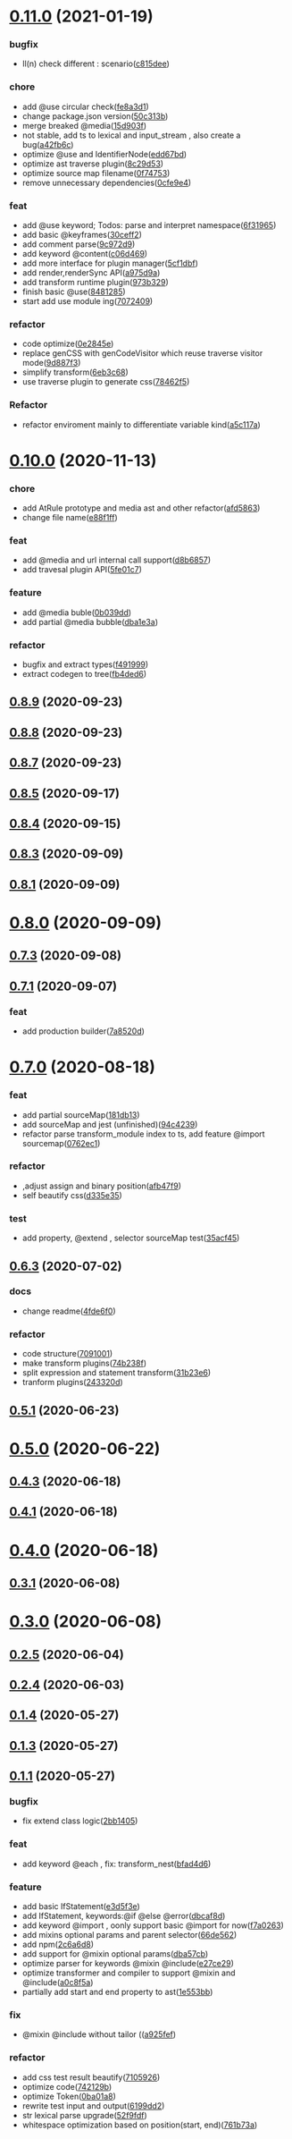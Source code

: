 # [0.11.0](https://github.com/wizardpisces/tiny-sass-compiler/compare/v0.10.0...v0.11.0) (2021-01-19)


### bugfix

* ll(n) check different : scenario([c815dee](https://github.com/wizardpisces/tiny-sass-compiler/commit/c815deedb3dbdf634885e886ee1f06a696df39e4))


### chore 

* add @use circular check([fe8a3d1](https://github.com/wizardpisces/tiny-sass-compiler/commit/fe8a3d1fa48d7f697faa5e3a9af87aa56ab7c2b1))
* change package.json version([50c313b](https://github.com/wizardpisces/tiny-sass-compiler/commit/50c313b293bbaf190497d833f60cb596f7bb021e))
* merge breaked @media([15d903f](https://github.com/wizardpisces/tiny-sass-compiler/commit/15d903fa7c0b07361b1c6131981e24d8d6a203a7))
* not stable, add ts to lexical and input_stream , also create a bug([a42fb6c](https://github.com/wizardpisces/tiny-sass-compiler/commit/a42fb6c0ffcc367886032810779415458a77273e))
* optimize @use and IdentifierNode([edd67bd](https://github.com/wizardpisces/tiny-sass-compiler/commit/edd67bdf941868de4f4eb5192336a4a2a4fb33a8))
* optimize ast traverse plugin([8c29d53](https://github.com/wizardpisces/tiny-sass-compiler/commit/8c29d534c09698591d6a937e0b691df451ec8d46))
* optimize source map filename([0f74753](https://github.com/wizardpisces/tiny-sass-compiler/commit/0f7475380619c6040f3e1d731fe04032d3bd91b3))
* remove unnecessary dependencies([0cfe9e4](https://github.com/wizardpisces/tiny-sass-compiler/commit/0cfe9e4739340d5179a089f1a3fb6c00a6f30959))


### feat

* add @use keyword; Todos: parse and interpret namespace([6f31965](https://github.com/wizardpisces/tiny-sass-compiler/commit/6f31965e0a4167a566b9c10345be50606104cd7a))
* add basic @keyframes([30ceff2](https://github.com/wizardpisces/tiny-sass-compiler/commit/30ceff2625c2c1a40ccd034d634144a5bc00e5cd))
* add comment parse([9c972d9](https://github.com/wizardpisces/tiny-sass-compiler/commit/9c972d98f1892b9968dc3b051c1ba3ed5386e468))
* add keyword @content([c06d469](https://github.com/wizardpisces/tiny-sass-compiler/commit/c06d4691a5b738722b9b6f5b030dcec731af20d0))
* add more interface for plugin manager([5cf1dbf](https://github.com/wizardpisces/tiny-sass-compiler/commit/5cf1dbf82bc0aae418343d64f31f65c5bd4b1755))
* add render,renderSync API([a975d9a](https://github.com/wizardpisces/tiny-sass-compiler/commit/a975d9aeafb10f27b977041d1837feb42d480170))
* add transform runtime plugin([973b329](https://github.com/wizardpisces/tiny-sass-compiler/commit/973b329763bf0c3faaf590197e80b286090d80ca))
* finish basic @use([8481285](https://github.com/wizardpisces/tiny-sass-compiler/commit/8481285bd61b0643c752826687a27adc2f5e8218))
* start add use module ing([7072409](https://github.com/wizardpisces/tiny-sass-compiler/commit/7072409711b859a72e53461f2c9fb515cb53caad))


### refactor

* code optimize([0e2845e](https://github.com/wizardpisces/tiny-sass-compiler/commit/0e2845e8b524e734bf5d1fc401ea0d4b841156f6))
* replace genCSS with genCodeVisitor which reuse traverse visitor mode([9d887f3](https://github.com/wizardpisces/tiny-sass-compiler/commit/9d887f3d4121ded222835e1260bb1479db6824ed))
* simplify transform([6eb3c68](https://github.com/wizardpisces/tiny-sass-compiler/commit/6eb3c680423640b3c6bb17e985099f141b22da24))
* use traverse plugin to generate css([78462f5](https://github.com/wizardpisces/tiny-sass-compiler/commit/78462f5b6373e3fb8e0d99f4c26662712d5d7428))


### Refactor

* refactor enviroment mainly to differentiate variable kind([a5c117a](https://github.com/wizardpisces/tiny-sass-compiler/commit/a5c117ac7e155b063b82008ad0968a32ae37665c))




# [0.10.0](https://github.com/wizardpisces/tiny-sass-compiler/compare/v0.8.9...v0.10.0) (2020-11-13)


### chore

* add AtRule prototype and media ast and other refactor([afd5863](https://github.com/wizardpisces/tiny-sass-compiler/commit/afd586378755e7c25b60629228609d04d2ef070c))
* change file name([e88f1ff](https://github.com/wizardpisces/tiny-sass-compiler/commit/e88f1ff86e86c2c128bd52cd06265844d367053b))


### feat

* add @media and url internal call support([d8b6857](https://github.com/wizardpisces/tiny-sass-compiler/commit/d8b6857a9b29aedaa7298a6a6dee40dfed8c197f))
* add travesal plugin API([5fe01c7](https://github.com/wizardpisces/tiny-sass-compiler/commit/5fe01c7e9157c732b9620d605caad262c5c23461))


### feature

* add @media buble([0b039dd](https://github.com/wizardpisces/tiny-sass-compiler/commit/0b039dd10899d65beae3a543e03b60f10409da74))
* add partial @media bubble([dba1e3a](https://github.com/wizardpisces/tiny-sass-compiler/commit/dba1e3a62a497dedc28ae04725e790065d3facac))


### refactor

* bugfix and extract types([f491999](https://github.com/wizardpisces/tiny-sass-compiler/commit/f491999e70f3ae2b9fd0c76b8e263bcd0eab77fb))
* extract codegen to tree([fb4ded6](https://github.com/wizardpisces/tiny-sass-compiler/commit/fb4ded6a955b3a5fe7e8e7174785643dca3cc35d))




## [0.8.9](https://github.com/wizardpisces/tiny-sass-compiler/compare/v0.8.8...v0.8.9) (2020-09-23)




## [0.8.8](https://github.com/wizardpisces/tiny-sass-compiler/compare/v0.8.7...v0.8.8) (2020-09-23)




## [0.8.7](https://github.com/wizardpisces/tiny-sass-compiler/compare/v0.8.5...v0.8.7) (2020-09-23)




## [0.8.5](https://github.com/wizardpisces/tiny-sass-compiler/compare/v0.8.4...v0.8.5) (2020-09-17)




## [0.8.4](https://github.com/wizardpisces/tiny-sass-compiler/compare/v0.8.3...v0.8.4) (2020-09-15)




## [0.8.3](https://github.com/wizardpisces/tiny-sass-compiler/compare/v0.8.1...v0.8.3) (2020-09-09)




## [0.8.1](https://github.com/wizardpisces/tiny-sass-compiler/compare/v0.8.0...v0.8.1) (2020-09-09)




# [0.8.0](https://github.com/wizardpisces/tiny-sass-compiler/compare/v0.7.3...v0.8.0) (2020-09-09)




## [0.7.3](https://github.com/wizardpisces/tiny-sass-compiler/compare/v0.7.1...v0.7.3) (2020-09-08)




## [0.7.1](https://github.com/wizardpisces/tiny-sass-compiler/compare/v0.7.0...v0.7.1) (2020-09-07)


### feat

* add production builder([7a8520d](https://github.com/wizardpisces/tiny-sass-compiler/commit/7a8520d934b588f4f814b2a26ad0e0e7ddb7ec70))




# [0.7.0](https://github.com/wizardpisces/tiny-sass-compiler/compare/v0.6.3...v0.7.0) (2020-08-18)


### feat

* add partial sourceMap([181db13](https://github.com/wizardpisces/tiny-sass-compiler/commit/181db13f44c9f27e5fbadb9accc624e95e651266))
* add sourceMap and jest (unfinished)([94c4239](https://github.com/wizardpisces/tiny-sass-compiler/commit/94c423964e6428e2bd173f33580d8faf068831ba))
* refactor parse transform_module index to ts, add feature @import sourcemap([0762ec1](https://github.com/wizardpisces/tiny-sass-compiler/commit/0762ec1e6e19d0547afaf580b3c9bcd49e8d9632))


### refactor

* ,adjust assign and binary position([afb47f9](https://github.com/wizardpisces/tiny-sass-compiler/commit/afb47f999700f6719b414fc6eb755731d33b0f19))
* self beautify css([d335e35](https://github.com/wizardpisces/tiny-sass-compiler/commit/d335e358ee15f746d4d58ae2a1688206484027e2))


### test

* add property, @extend , selector sourceMap test([35acf45](https://github.com/wizardpisces/tiny-sass-compiler/commit/35acf4575c23a35079603d9cedbb792813e91bf6))




## [0.6.3](https://github.com/wizardpisces/tiny-sass-compiler/compare/v0.5.1...v0.6.3) (2020-07-02)


### docs

* change readme([4fde6f0](https://github.com/wizardpisces/tiny-sass-compiler/commit/4fde6f074253adf6c258e0792492cdaa67fbf493))


### refactor

* code structure([7091001](https://github.com/wizardpisces/tiny-sass-compiler/commit/709100153586989b6e31b8a63d09305bf87d0e42))
* make transform plugins([74b238f](https://github.com/wizardpisces/tiny-sass-compiler/commit/74b238f71e800764b2b6bd6bf9957c554c5ef952))
* split expression and statement transform([31b23e6](https://github.com/wizardpisces/tiny-sass-compiler/commit/31b23e6440dee7d17596a739f223349b86373fba))
* tranform plugins([243320d](https://github.com/wizardpisces/tiny-sass-compiler/commit/243320d378bec7c585347100ada85ac3432fcdbc))




## [0.5.1](https://github.com/wizardpisces/tiny-sass-compiler/compare/v0.5.0...v0.5.1) (2020-06-23)




# [0.5.0](https://github.com/wizardpisces/tiny-sass-compiler/compare/v0.4.3...v0.5.0) (2020-06-22)




## [0.4.3](https://github.com/wizardpisces/tiny-sass-compiler/compare/v0.4.1...v0.4.3) (2020-06-18)




## [0.4.1](https://github.com/wizardpisces/tiny-sass-compiler/compare/v0.4.0...v0.4.1) (2020-06-18)




# [0.4.0](https://github.com/wizardpisces/tiny-sass-compiler/compare/v0.3.1...v0.4.0) (2020-06-18)




## [0.3.1](https://github.com/wizardpisces/tiny-sass-compiler/compare/v0.3.0...v0.3.1) (2020-06-08)




# [0.3.0](https://github.com/wizardpisces/tiny-sass-compiler/compare/v0.2.5...v0.3.0) (2020-06-08)




## [0.2.5](https://github.com/wizardpisces/tiny-sass-compiler/compare/v0.2.4...v0.2.5) (2020-06-04)




## [0.2.4](https://github.com/wizardpisces/tiny-sass-compiler/compare/v0.1.4...v0.2.4) (2020-06-03)




## [0.1.4](https://github.com/wizardpisces/tiny-sass-compiler/compare/v0.1.3...v0.1.4) (2020-05-27)




## [0.1.3](https://github.com/wizardpisces/tiny-sass-compiler/compare/v0.1.1...v0.1.3) (2020-05-27)




## [0.1.1](https://github.com/wizardpisces/tiny-sass-compiler/compare/2bb1405d2e8d53f325a6dc8fa03eef0420339539...v0.1.1) (2020-05-27)


### bugfix

* fix extend class logic([2bb1405](https://github.com/wizardpisces/tiny-sass-compiler/commit/2bb1405d2e8d53f325a6dc8fa03eef0420339539))


### feat

* add keyword @each ,  fix: transform_nest([bfad4d6](https://github.com/wizardpisces/tiny-sass-compiler/commit/bfad4d6e76751bb4debac0f64ca9c2e1d2376322))


### feature

* add basic IfStatement([e3d5f3e](https://github.com/wizardpisces/tiny-sass-compiler/commit/e3d5f3e75f2f5af97eba529ff084fed7bb3d3110))
* add IfStatement, keywords:@if @else @error([dbcaf8d](https://github.com/wizardpisces/tiny-sass-compiler/commit/dbcaf8d1b2fec740e36b51cf7261fa45c74e312c))
* add keyword @import , oonly support basic @import for now([f7a0263](https://github.com/wizardpisces/tiny-sass-compiler/commit/f7a0263f73eebae2cc454f7855f06681b0890b33))
* add mixins optional params and parent selector([66de562](https://github.com/wizardpisces/tiny-sass-compiler/commit/66de5626caed4229a291af767c27807e50131ba5))
* add npm([2c6a6d8](https://github.com/wizardpisces/tiny-sass-compiler/commit/2c6a6d83bb7ca6247412e9facfdc0aaf435cccc8))
* add support for @mixin optional params([dba57cb](https://github.com/wizardpisces/tiny-sass-compiler/commit/dba57cb77e1dd5f105cf46d397b6bd622e568fe4))
* optimize parser for keywords @mixin @include([e27ce29](https://github.com/wizardpisces/tiny-sass-compiler/commit/e27ce29883ba62147bbf02061f6915a2669c983c))
* optimize transformer and compiler to support @mixin and @include([a0c8f5a](https://github.com/wizardpisces/tiny-sass-compiler/commit/a0c8f5ad6b9b16c021e9728692f462e13d618a0a))
* partially add start and end property to ast([1e553bb](https://github.com/wizardpisces/tiny-sass-compiler/commit/1e553bb0397136693c51d6387a8e9b3e00c37948))


### fix

* @mixin @include without tailor (([a925fef](https://github.com/wizardpisces/tiny-sass-compiler/commit/a925fef59e47db7d46deb6ccd571878c207cbc4d))


### refactor

* add css test result beautify([7105926](https://github.com/wizardpisces/tiny-sass-compiler/commit/7105926053f19a42080fef9ec1caa214db030c39))
* optimize code([742129b](https://github.com/wizardpisces/tiny-sass-compiler/commit/742129b2945e948385b8e13c1395c3d3d0c7829d))
* optimize Token([0ba01a8](https://github.com/wizardpisces/tiny-sass-compiler/commit/0ba01a8f12449a27608bf5db0fab251dcfb7ba65))
* rewrite test input and output([6199dd2](https://github.com/wizardpisces/tiny-sass-compiler/commit/6199dd202edd2144b5787d1fa15282aa02493173))
* str lexical parse upgrade([52f9fdf](https://github.com/wizardpisces/tiny-sass-compiler/commit/52f9fdfc04cccef0e6369ea9ed9232c0aac8a669))
* whitespace optimization based on position(start, end)([761b73a](https://github.com/wizardpisces/tiny-sass-compiler/commit/761b73a3f86602ee61cd1fc55f72f75ae060bd00))




